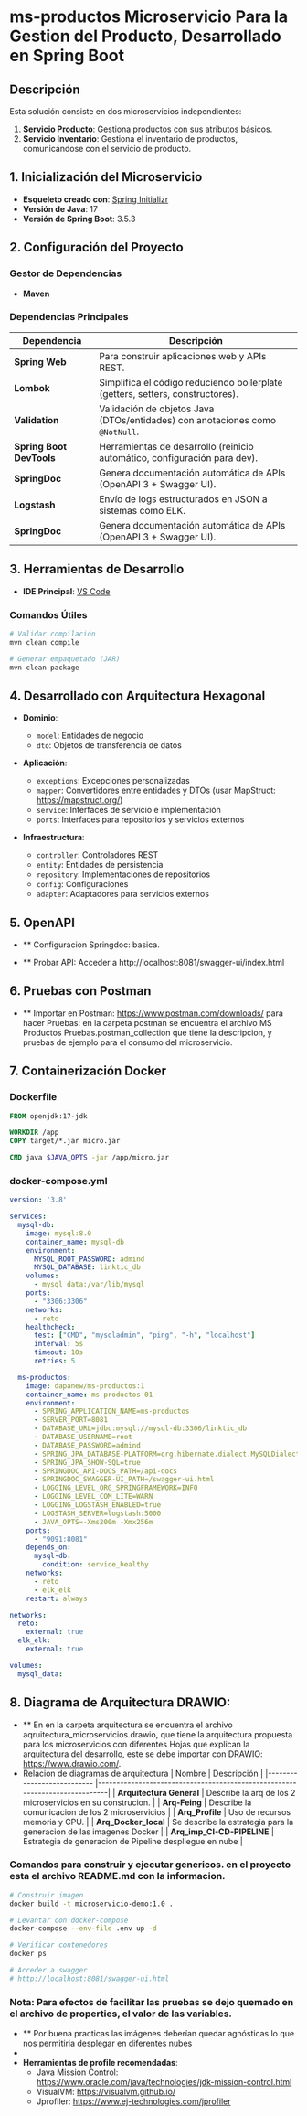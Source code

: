 # ms-productos  Microservicio Para la Gestion del Producto, Desarrollado en Spring Boot 

## Descripción
Esta solución consiste en dos microservicios independientes:
1. **Servicio Producto**: Gestiona productos con sus atributos básicos.
2. **Servicio Inventario**: Gestiona el inventario de productos, comunicándose con el servicio de producto.

## 1. Inicialización del Microservicio
- **Esqueleto creado con**: [Spring Initializr](https://start.spring.io/)
- **Versión de Java**: 17
- **Versión de Spring Boot**: 3.5.3

## 2. Configuración del Proyecto
### Gestor de Dependencias
- **Maven**

### Dependencias Principales
| Dependencia               | Descripción                                                                 |
|---------------------------|-----------------------------------------------------------------------------|
| **Spring Web**            | Para construir aplicaciones web y APIs REST.                                |
| **Lombok**                | Simplifica el código reduciendo boilerplate (getters, setters, constructores). |
| **Validation**            | Validación de objetos Java (DTOs/entidades) con anotaciones como `@NotNull`. |
| **Spring Boot DevTools**  | Herramientas de desarrollo (reinicio automático, configuración para dev).   |
| **SpringDoc**             | Genera documentación automática de APIs (OpenAPI 3 + Swagger UI).           |
| **Logstash**              | Envío de logs estructurados en JSON a sistemas como ELK.                    |
| **SpringDoc**             | Genera documentación automática de APIs (OpenAPI 3 + Swagger UI).           |

## 3. Herramientas de Desarrollo
- **IDE Principal**: [VS Code](https://code.visualstudio.com/download)

### Comandos Útiles
```bash
# Validar compilación
mvn clean compile

# Generar empaquetado (JAR)
mvn clean package
```
## 4. Desarrollado con Arquitectura Hexagonal

- **Dominio**:
  - `model`: Entidades de negocio
  - `dto`: Objetos de transferencia de datos
  
- **Aplicación**:
  - `exceptions`: Excepciones personalizadas
  - `mapper`: Convertidores entre entidades y DTOs (usar MapStruct: https://mapstruct.org/)
  - `service`: Interfaces de servicio e implementación
  - `ports`: Interfaces para repositorios y servicios externos
  
- **Infraestructura**:
  - `controller`: Controladores REST
  - `entity`: Entidades de persistencia
  - `repository`: Implementaciones de repositorios
  - `config`: Configuraciones
  - `adapter`: Adaptadores para servicios externos

## 5. OpenAPI
- ** Configuracion Springdoc: basica. 

- ** Probar API: Acceder a http://localhost:8081/swagger-ui/index.html


## 6. Pruebas con Postman
- ** Importar en Postman: https://www.postman.com/downloads/ para hacer Pruebas: en la carpeta postman se encuentra el archivo MS Productos Pruebas.postman_collection que tiene la descripcion,
 y  pruebas  de ejemplo para el  consumo del microservicio.
 
## 7. Containerización Docker

### Dockerfile

```dockerfile
FROM openjdk:17-jdk

WORKDIR /app
COPY target/*.jar micro.jar

CMD java $JAVA_OPTS -jar /app/micro.jar
```

### docker-compose.yml

```yaml
version: '3.8'

services:
  mysql-db:
    image: mysql:8.0
    container_name: mysql-db
    environment:
      MYSQL_ROOT_PASSWORD: admind
      MYSQL_DATABASE: linktic_db
    volumes:
      - mysql_data:/var/lib/mysql
    ports:
      - "3306:3306"
    networks:
      - reto
    healthcheck:
      test: ["CMD", "mysqladmin", "ping", "-h", "localhost"]
      interval: 5s
      timeout: 10s
      retries: 5

  ms-productos:
    image: dapanew/ms-productos:1
    container_name: ms-productos-01
    environment:
      - SPRING_APPLICATION_NAME=ms-productos
      - SERVER_PORT=8081
      - DATABASE_URL=jdbc:mysql://mysql-db:3306/linktic_db
      - DATABASE_USERNAME=root
      - DATABASE_PASSWORD=admind
      - SPRING_JPA_DATABASE-PLATFORM=org.hibernate.dialect.MySQLDialect
      - SPRING_JPA_SHOW-SQL=true
      - SPRINGDOC_API-DOCS_PATH=/api-docs
      - SPRINGDOC_SWAGGER-UI_PATH=/swagger-ui.html
      - LOGGING_LEVEL_ORG_SPRINGFRAMEWORK=INFO
      - LOGGING_LEVEL_COM_LITE=WARN
      - LOGGING_LOGSTASH_ENABLED=true
      - LOGSTASH_SERVER=logstash:5000
      - JAVA_OPTS=-Xms200m -Xmx256m
    ports:
      - "9091:8081"
    depends_on:
      mysql-db:
        condition: service_healthy
    networks:
      - reto
      - elk_elk
    restart: always

networks:
  reto:
    external: true
  elk_elk:
    external: true

volumes:
  mysql_data:
```
##  8. Diagrama de  Arquitectura DRAWIO: 
- ** En  en la carpeta arquitectura se encuentra el archivo aqruitectura_microservicios.drawio, que tiene la arquitectura propuesta para los microservicios con diferentes Hojas que explican la arquitectura del desarrollo, este se debe importar  con DRAWIO:  https://www.drawio.com/.
- Relacion de diagramas de arquitectura
| Nombre                     | Descripción                                                                 |
|--------------------------- |-----------------------------------------------------------------------------|
| **Arquitectura General**   | Describe la arq de los 2 microservicios en su construcion.                  |
| **Arq-Feing**              | Describe la comunicacion de los 2 microservicios                            |
| **Arq_Profile**            |   Uso de recursos   memoria y CPU.                                          |
| **Arq_Docker_local**       | Se describe la estrategia para la generacion de las imagenes Docker         |
| **Arq_imp_CI-CD-PIPELINE** | Estrategia de generacion de Pipeline despliegue en nube                     |

 ### Comandos para construir y ejecutar genericos. en el proyecto esta el archivo README.md con la informacion.

```bash
# Construir imagen
docker build -t microservicio-demo:1.0 .

# Levantar con docker-compose
docker-compose --env-file .env up -d

# Verificar contenedores
docker ps

# Acceder a swagger
# http://localhost:8081/swagger-ui.html
```
### Nota: Para efectos de facilitar las pruebas se dejo quemado en el archivo de properties, el valor de las variables. 
- ** Por buena practicas las imágenes deberían quedar agnósticas lo que nos permitiria desplegar en diferentes nubes
- 
- **Herramientas de profile recomendadas**:
  - Java Mission Control: https://www.oracle.com/java/technologies/jdk-mission-control.html
  - VisualVM: https://visualvm.github.io/
  - Jprofiler: https://www.ej-technologies.com/jprofiler
